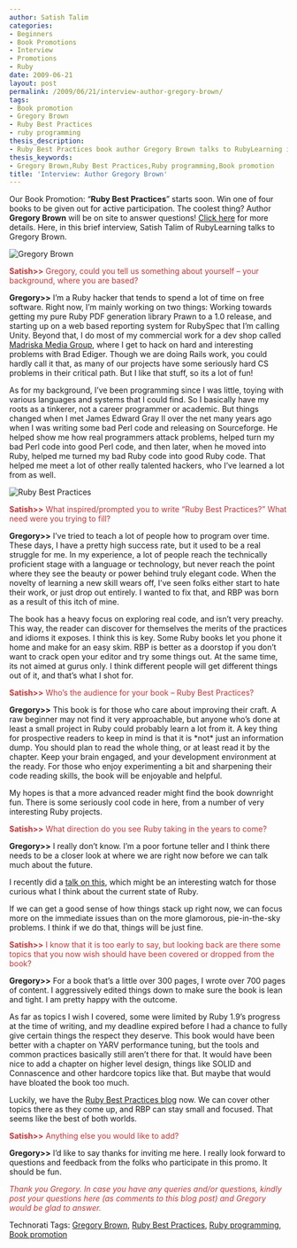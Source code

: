 ```yaml
---
author: Satish Talim
categories:
- Beginners
- Book Promotions
- Interview
- Promotions
- Ruby
date: 2009-06-21
layout: post
permalink: /2009/06/21/interview-author-gregory-brown/
tags:
- Book promotion
- Gregory Brown
- Ruby Best Practices
- ruby programming
thesis_description:
- Ruby Best Practices book author Gregory Brown talks to RubyLearning in this interview.
thesis_keywords:
- Gregory Brown,Ruby Best Practices,Ruby programming,Book promotion
title: 'Interview: Author Gregory Brown'
---
```


<div>
  <p class="alert">
    Our Book Promotion: &#8220;<strong>Ruby Best Practices</strong>&#8221; starts soon. Win one of four books to be given out for active participation. The coolest thing? Author <b>Gregory Brown</b> will be on site to answer questions! <a href="http://rubylearning.com/blog/2009/06/20/book-promotion-ruby-best-practices/">Click here</a> for more details. Here, in this brief interview, Satish Talim of RubyLearning talks to Gregory Brown.
  </p>
  
  <p>
    <img class="alignright" title="Gregory Brown" src="http://rubylearning.com/images/greg_brown.jpg" alt="Gregory Brown" />
  </p>
  
  <p>
    <span style="color:#CC3333;"><strong>Satish>></strong> Gregory, could you tell us something about yourself &#8211; your background, where you are based?</span>
  </p>
  
  <p>
    <strong>Gregory>></strong> I&#8217;m a Ruby hacker that tends to spend a lot of time on free software. Right now, I&#8217;m mainly working on two things: Working towards getting my pure Ruby PDF generation library Prawn to a 1.0 release, and starting up on a web based reporting system for RubySpec that I&#8217;m calling Unity. Beyond that, I do most of my commercial work for a dev shop called <a href="http://www.madriska.com/">Madriska Media Group</a>, where I get to hack on hard and interesting problems with Brad Ediger. Though we are doing Rails work, you could hardly call it that, as many of our projects have some seriously hard CS problems in their critical path. But I like that stuff, so its a lot of fun!
  </p>
  
  <p>
    As for my background, I&#8217;ve been programming since I was little, toying with various languages and systems that I could find. So I basically have my roots as a tinkerer, not a career programmer or academic. But things changed when I met James Edward Gray II over the net many years ago when I was writing some bad Perl code and releasing on Sourceforge. He helped show me how real programmers attack problems, helped turn my bad Perl code into good Perl code, and then later, when he moved into Ruby, helped me turned my bad Ruby code into good Ruby code. That helped me meet a lot of other really talented hackers, who I&#8217;ve learned a lot from as well.
  </p>
  
  <p>
    <img class="alignright" title="Ruby Best Practices" src="http://rubylearning.com/images/rbp.jpg" alt="Ruby Best Practices" />
  </p>
  
  <p>
    <span style="color:#CC3333;"><strong>Satish>></strong> What inspired/prompted you to write &#8220;Ruby Best Practices?&#8221; What need were you trying to fill?</span>
  </p>
  
  <p>
    <strong>Gregory>></strong> I&#8217;ve tried to teach a lot of people how to program over time. These days, I have a pretty high success rate, but it used to be a real struggle for me. In my experience, a lot of people reach the technically proficient stage with a language or technology, but never reach the point where they see the beauty or power behind truly elegant code. When the novelty of learning a new skill wears off, I&#8217;ve seen folks either start to hate their work, or just drop out entirely. I wanted to fix that, and RBP was born as a result of this itch of mine.
  </p>
  
  <p>
    The book has a heavy focus on exploring real code, and isn&#8217;t very preachy. This way, the reader can discover for themselves the merits of the practices and idioms it exposes. I think this is key. Some Ruby books let you phone it home and make for an easy skim. RBP is better as a doorstop if you don&#8217;t want to crack open your editor and try some things out. At the same time, its not aimed at gurus only. I think different people will get different things out of it, and that&#8217;s what I shot for.
  </p>
  
  <p>
    <span style="color:#CC3333;"><strong>Satish>></strong> Who’s the audience for your book &#8211; Ruby Best Practices?</span>
  </p>
  
  <p>
    <strong>Gregory>></strong> This book is for those who care about improving their craft. A raw beginner may not find it very approachable, but anyone who&#8217;s done at least a small project in Ruby could probably learn a lot from it. A key thing for prospective readers to keep in mind is that it is *not* just an information dump. You should plan to read the whole thing, or at least read it by the chapter. Keep your brain engaged, and your development environment at the ready. For those who enjoy experimenting a bit and sharpening their code reading skills, the book will be enjoyable and helpful.
  </p>
  
  <p>
    My hopes is that a more advanced reader might find the book downright fun. There is some seriously cool code in here, from a number of very interesting Ruby projects.
  </p>
  
  <p>
    <span style="color:#CC3333;"><strong>Satish>></strong> What direction do you see Ruby taking in the years to come?</span>
  </p>
  
  <p>
    <strong>Gregory>></strong> I really don&#8217;t know. I&#8217;m a poor fortune teller and I think there needs to be a closer look at where we are right now before we can talk much about the future.
  </p>
  
  <p>
    I recently did a <a href="http://goruco2009.confreaks.com/30-may-2009-11-00-where-is-ruby-really-heading-gregory-brown.html">talk on this</a>, which might be an interesting watch for those curious what I think about the current state of Ruby.
  </p>
  
  <p>
    If we can get a good sense of how things stack up right now, we can focus more on the immediate issues than on the more glamorous, pie-in-the-sky problems. I think if we do that, things will be just fine.
  </p>
  
  <p>
    <span style="color:#CC3333;"><strong>Satish>></strong> I know that it is too early to say, but looking back are there some topics that you now wish should have been covered or dropped from the book?</span>
  </p>
  
  <p>
    <strong>Gregory>></strong> For a book that&#8217;s a little over 300 pages, I wrote over 700 pages of content. I aggressively edited things down to make sure the book is lean and tight. I am pretty happy with the outcome.
  </p>
  
  <p>
    As far as topics I wish I covered, some were limited by Ruby 1.9&#8217;s progress at the time of writing, and my deadline expired before I had a chance to fully give certain things the respect they deserve. This book would have been better with a chapter on YARV performance tuning, but the tools and common practices basically still aren&#8217;t there for that. It would have been nice to add a chapter on higher level design, things like SOLID and Connascence and other hardcore topics like that. But maybe that would have bloated the book too much.
  </p>
  
  <p>
    Luckily, we have the <a href="http://blog.rubybestpractices.com/">Ruby Best Practices blog</a> now. We can cover other topics there as they come up, and RBP can stay small and focused. That seems like the best of both worlds.
  </p>
  
  <p>
    <span style="color:#CC3333;"><strong>Satish>></strong> Anything else you would like to add?</span>
  </p>
  
  <p>
    <strong>Gregory>></strong> I&#8217;d like to say thanks for inviting me here. I really look forward to questions and feedback from the folks who participate in this promo. It should be fun.
  </p>
  
  <p>
    <span style="color:#CC3333;"><em>Thank you Gregory. In case you have any queries and/or questions, kindly post your questions here (as comments to this blog post) and Gregory would be glad to answer.</em></span>
  </p>
</div>

Technorati Tags: <a href="http://technorati.com/tag/Gregory+Brown" rel="tag">Gregory Brown</a>, <a href="http://technorati.com/tag/Ruby+Best+Practices" rel="tag">Ruby Best Practices</a>, <a href="http://technorati.com/tag/Ruby+programming" rel="tag">Ruby programming</a>, <a href="http://technorati.com/tag/Book+promotion" rel="tag">Book promotion</a>

